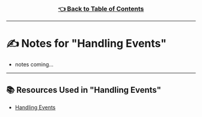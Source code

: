 <h3 align="center"><a href="../table_of_contents.md">👈 Back to Table of Contents</a></h3>

---

# ✍️ Notes for "Handling Events"
- notes coming...

---

## 📚 Resources Used in "Handling Events"
- [Handling Events](https://reactjs.org/docs/handling-events.html)